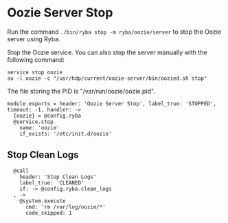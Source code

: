 
# Oozie Server Stop

Run the command `./bin/ryba stop -m ryba/oozie/server` to stop the Oozie
server using Ryba.

Stop the Oozie service. You can also stop the server manually with the
following command:

```
service stop oozie
su -l oozie -c "/usr/hdp/current/oozie-server/bin/oozied.sh stop"
```

The file storing the PID is "/var/run/oozie/oozie.pid".

    module.exports = header: 'Oozie Server Stop', label_true: 'STOPPED', timeout: -1, handler: ->
      {oozie} = @config.ryba
      @service.stop
        name: 'oozie'
        if_exists: '/etc/init.d/oozie'

## Stop Clean Logs

      @call
        header: 'Stop Clean Logs'
        label_true: 'CLEANED'
        if: -> @config.ryba.clean_logs
      , ->
        @system.execute
          cmd: 'rm /var/log/oozie/*'
          code_skipped: 1
